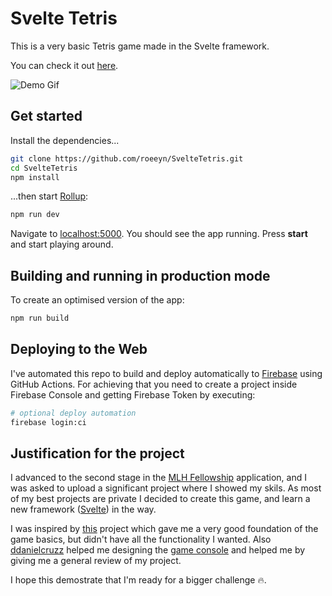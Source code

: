 # Svelte Tetris

This is a very basic Tetris game made in the Svelte framework.

You can check it out [here](https://roeeyn-svelte-tetris.web.app/).

![Demo Gif](https://media.giphy.com/media/PlrphASwpX5oiARVTA/giphy.gif)

## Get started

Install the dependencies...

```bash
git clone https://github.com/roeeyn/SvelteTetris.git
cd SvelteTetris
npm install
```

...then start [Rollup](https://rollupjs.org):

```bash
npm run dev
```

Navigate to [localhost:5000](http://localhost:5000). You should see the app running. Press **start** and start playing around.

## Building and running in production mode

To create an optimised version of the app:

```bash
npm run build
```

## Deploying to the Web

I've automated this repo to build and deploy automatically to [Firebase](https://firebase.google.com/?hl=es) using GitHub Actions. For achieving that you need to create a project inside Firebase Console and getting Firebase Token by executing:

```bash
# optional deploy automation
firebase login:ci
```

## Justification for the project

I advanced to the second stage in the [MLH Fellowship](https://fellowship.mlh.io/) application, and I was asked to upload a significant project where I showed my skils. As most of my best projects are private I decided to create this game, and learn a new framework ([Svelte](https://svelte.dev/)) in the way.

I was inspired by [this](https://github.com/kubowania/Tetris) project which gave me a very good foundation of the game basics, but didn't have all the functionality I wanted. Also [ddanielcruzz](https://github.com/ddanielcruzz) helped me designing the [game console](https://twitter.com/danielcruzdev/status/1263219922450161668?s=12) and helped me by giving me a general review of my project.

I hope this demostrate that I'm ready for a bigger challenge 🔥.
